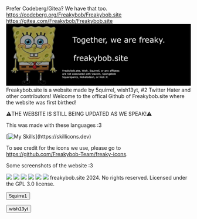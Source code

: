 Prefer Codeberg/Gitea? We have that too. https://codeberg.org/Freakybob/Freakybob.site https://gitea.com/Freakybob/Freakybob.site
<img src="images/fbanner.png">
Freakybob.site is a website made by 5quirrel, wish13yt, #2 Twitter Hater and other contributors! 
Welcome to the offical Github of Freakybob.site where the website was first birthed!

⚠️THE WEBSITE IS STILL BEING UPDATED AS WE SPEAK!⚠️

This was made with these languages :3

[![My Skills](https://skillicons.dev/icons?i=html,css,js,)](https://skillicons.dev)

To see credit for the icons we use, please go to https://github.com/Freakybob-Team/freaky-icons.

Some screenshots of the website :3

<img src="Snapshots/Screenshot 2024-08-29 12.38.20 AM.png">
<img src="Snapshots/Screenshot 2024-08-31 150722.png">
<img src="Snapshots/Screenshot 2024-08-31 151046.png">
<img src="Snapshots/Screenshot 2024-08-31 151253.png">
<img src="Snapshots/Screenshot 2024-08-31 151443.png">
<img src="Snapshots/Screenshot 2024-08-31 151902.png">
freakybob.site 2024. No rights reserved. Licensed under the GPL 3.0 license.

<a href="https://github.com/5quirre1"><button>5quirre1</button>

<a href="https://github.com/wish13yt"><button>wish13yt</button>

